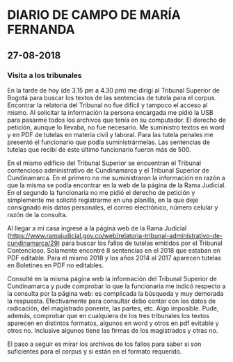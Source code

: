 # DIARIO DE CAMPO DE MARÍA FERNANDA

## 27-08-2018

### Visita a los tribunales

En la tarde de hoy (de 3.15 pm a 4.30 pm) me dirigí al Tribunal Superior de Bogotá para buscar los textos de las sentencias de tutela para el corpus. Encontrar la relatoria del Tribunal no fue difícil y tampoco el acceso al mismo. Al solicitar la información la persona encargada me pidió la USB para pasarme todos los archivos que tenía en su computador. El derecho de petición, aunque lo llevaba, no fue necesario. Me suministro textos en word y en PDF de tutelas en materia civil y laboral. Para las tutela penales me presentó el funcionario que podía suministrármelas. Las sentencias de tutelas que recibí de este último funcionario fueron más de 500.

En el mismo edificio del Tribunal Superior se encuentran el Tribunal contencioso administrativo de Cundinamarca y el Tribunal Superior de Cundinamarca. En el primero no me suministraron la información en razón a que la misma se podía encontrar en la web de la página de la Rama Judicial. En el segundo la funcionaria no me pidió el derecho de petición y simplemente me solicitó registrarme en una planilla, en la que deje consignado mis datos personales, el correo electrónico, número celular y razón de la consulta.

Al llegar a mi casa ingresé a la página web de la Rama Judicial (https://www.ramajudicial.gov.co/web/relatoria-tribunal-administrativo-de-cundinamarca/29) para buscar los fallos de tutelas emitidos por el Tribunal Contencioso. Solamente encontré 8 sentencias en el 2018 que estaban en PDF editable. Para el mismo 2018 y los años 2014 al 2017 aparecen tutelas en Boletines en PDF no editables.

Consulté en la misma página web la información del Tribunal Superior de Cundinamarca y pude comprobar lo que la funcionaria me indicó respecto a la consulta por la página web: es complicada la búsqueda y muy demorada la respuesta. Efectivamente para consultar debo contar con los datos de radicación, del magistrado ponente, las partes, etc. Algo imposible. Pude, además, comprobar que en cualquiera de los tres tribunales los textos aparecen en distintos formatos, algunos en word y otros en pdf evitable y otros no. Inclusive algunos tiene las firmas de los magistrados y otras no.

El paso a seguir es mirar los archivos de los fallos para saber si son suficientes para el corpus y si están en el formato requerido.
